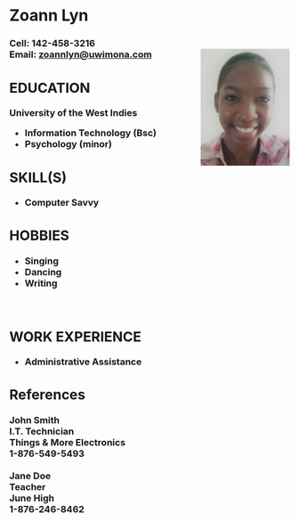 <!DOCTYPE html>
<link rel="stylesheet" href="css/css.css">
<h1 class="fs"> Zoann Lyn</h1>
<h3> Cell: 142-458-3216 <br>
Email: <a href="zoannlyn@uwimona.com">zoannlyn@uwimona.com<a>
<img src=https://github.com/7771/webdevproject/blob/master/picofme.jpg alt= "picture of me" width="160" height="210"
 align="right" class="ip" class="rimg90>
</h3>
				 
<p>
Career Objectives

    I intend to work in the IT feild for number of years, the most being five. 
    The goal of thast is to gain an intimate understanding of how the Information Technology world work. 
    I will then move into special education where I will provide institutions with the relevant 
    IT systems/assistive technologies to aid in the learning experience of the respective students. 
</p>


<div class="vl">
<h2>
EDUCATION
</h2>

University of the West Indies
<ul>
	<li>Information Technology (Bsc)</li>
	<li>Psychology (minor)</li>
</ul>

<h2>
SKILL(S)
</h2>
<ul>
	<li>Computer Savvy</li>
</ul>

<h2>
HOBBIES
</h2>
<ul>
	<li>Singing</li>
	<li>Dancing</li>
	<li>Writing</li>
	</ul>
	<br>
<h2>
WORK EXPERIENCE
</h2>
<ul>
	<li>Administrative Assistance</li>
	</ul>

<h2>
References
</h2>

John Smith<br>
I.T. Technician<br>
Things & More Electronics<br>
1-876-549-5493<br>
<br>
Jane Doe<br>
Teacher<br>
June High<br>
1-876-246-8462<br>
</div>
</html>
